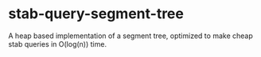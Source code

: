 # stab-query-segment-tree
A heap based implementation of a segment tree, optimized to make cheap stab queries in O(log(n)) time.
